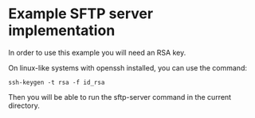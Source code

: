 Example SFTP server implementation
===

In order to use this example you will need an RSA key.

On linux-like systems with openssh installed, you can use the command:

```
ssh-keygen -t rsa -f id_rsa
```

Then you will be able to run the sftp-server command in the current directory.
